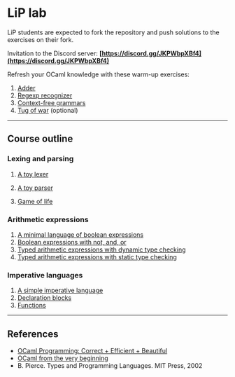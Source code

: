 # LiP lab

LiP students are expected to fork the repository and push solutions to the exercises on their fork.

Invitation to the Discord server: **[https://discord.gg/JKPWbpXBf4](https://discord.gg/JKPWbpXBf4)**

Refresh your OCaml knowledge with these warm-up exercises:


1. [Adder](basics/adder)
1. [Regexp recognizer](basics/recognizer)
1. [Context-free grammars](basics/contextfree/)
1. [Tug of war](basics/tugofwar) (optional) 

---

## Course outline

### Lexing and parsing

1. [A toy lexer](toylexer)
1. [A toy parser](toyparser)

1. [Game of life](life)

### Arithmetic expressions

1. [A minimal language of boolean expressions](expr/boolexpr)
1. [Boolean expressions with not, and, or](expr/andboolexpr)
1. [Typed arithmetic expressions with dynamic type checking](expr/arithexpr)
1. [Typed arithmetic expressions with static type checking](expr/sarithexpr)

### Imperative languages

1. [A simple imperative language](imp/while)
1. [Declaration blocks](imp/blocks)
1. [Functions](imp/fun)

---

## References

- [OCaml Programming: Correct + Efficient + Beautiful](https://cs3110.github.io/textbook/cover.html)
- [OCaml from the very beginning](http://ocaml-book.com/)
- B. Pierce. Types and Programming Languages. MIT Press, 2002
